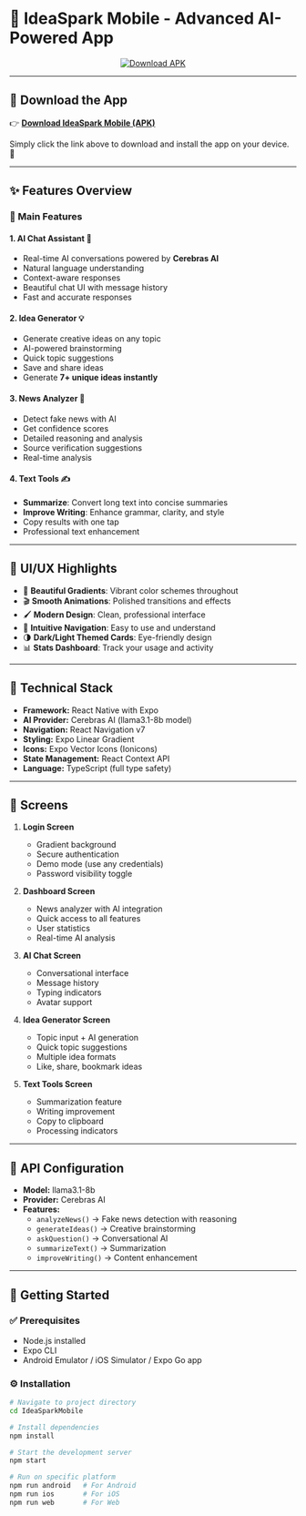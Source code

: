 # 🚀 IdeaSpark Mobile - Advanced AI-Powered App  

<p align="center">
  <a href="https://drive.google.com/file/d/1xTAl_E_sIv2VZp3fYxtsD07KPLw85LNN/view?usp=sharing">
    <img src="https://img.shields.io/badge/⬇️%20Download%20APK-IdeaSpark%20Mobile-brightgreen?style=for-the-badge&logo=android" alt="Download APK">
  </a>
</p>  

---

## 📲 Download the App  

👉 [**Download IdeaSpark Mobile (APK)**](https://drive.google.com/file/d/1xTAl_E_sIv2VZp3fYxtsD07KPLw85LNN/view?usp=sharing)  

Simply click the link above to download and install the app on your device. 🚀  

---

## ✨ Features Overview  

### 🎯 Main Features  

#### 1. AI Chat Assistant 💬  
- Real-time AI conversations powered by **Cerebras AI**  
- Natural language understanding  
- Context-aware responses  
- Beautiful chat UI with message history  
- Fast and accurate responses  

#### 2. Idea Generator 💡  
- Generate creative ideas on any topic  
- AI-powered brainstorming  
- Quick topic suggestions  
- Save and share ideas  
- Generate **7+ unique ideas instantly**  

#### 3. News Analyzer 📰  
- Detect fake news with AI  
- Get confidence scores  
- Detailed reasoning and analysis  
- Source verification suggestions  
- Real-time analysis  

#### 4. Text Tools ✍️  
- **Summarize**: Convert long text into concise summaries  
- **Improve Writing**: Enhance grammar, clarity, and style  
- Copy results with one tap  
- Professional text enhancement  

---

## 🎨 UI/UX Highlights  
- 🌈 **Beautiful Gradients**: Vibrant color schemes throughout  
- 🎬 **Smooth Animations**: Polished transitions and effects  
- 🖌 **Modern Design**: Clean, professional interface  
- 🔄 **Intuitive Navigation**: Easy to use and understand  
- 🌗 **Dark/Light Themed Cards**: Eye-friendly design  
- 📊 **Stats Dashboard**: Track your usage and activity  

---

## 🔧 Technical Stack  
- **Framework:** React Native with Expo  
- **AI Provider:** Cerebras AI (llama3.1-8b model)  
- **Navigation:** React Navigation v7  
- **Styling:** Expo Linear Gradient  
- **Icons:** Expo Vector Icons (Ionicons)  
- **State Management:** React Context API  
- **Language:** TypeScript (full type safety)  

---

## 📱 Screens  

1. **Login Screen**  
   - Gradient background  
   - Secure authentication  
   - Demo mode (use any credentials)  
   - Password visibility toggle  

2. **Dashboard Screen**  
   - News analyzer with AI integration  
   - Quick access to all features  
   - User statistics  
   - Real-time AI analysis  

3. **AI Chat Screen**  
   - Conversational interface  
   - Message history  
   - Typing indicators  
   - Avatar support  

4. **Idea Generator Screen**  
   - Topic input + AI generation  
   - Quick topic suggestions  
   - Multiple idea formats  
   - Like, share, bookmark ideas  

5. **Text Tools Screen**  
   - Summarization feature  
   - Writing improvement  
   - Copy to clipboard  
   - Processing indicators  

---

## 🔑 API Configuration  

- **Model:** llama3.1-8b  
- **Provider:** Cerebras AI  
- **Features:**  
  - `analyzeNews()` → Fake news detection with reasoning  
  - `generateIdeas()` → Creative brainstorming  
  - `askQuestion()` → Conversational AI  
  - `summarizeText()` → Summarization  
  - `improveWriting()` → Content enhancement  

---

## 🚀 Getting Started  

### ✅ Prerequisites  
- Node.js installed  
- Expo CLI  
- Android Emulator / iOS Simulator / Expo Go app  

### ⚙️ Installation  
```bash
# Navigate to project directory
cd IdeaSparkMobile

# Install dependencies
npm install

# Start the development server
npm start

# Run on specific platform
npm run android   # For Android
npm run ios       # For iOS
npm run web       # For Web
